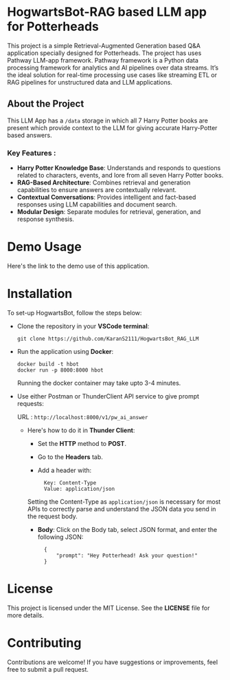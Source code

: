 
# HogwartsBot-RAG based LLM app for Potterheads
This project is a simple Retrieval-Augmented Generation based Q&A application specially designed for Potterheads. The project has uses Pathway LLM-app framework.
Pathway framework is a Python data processing framework for analytics and AI pipelines over data streams. It’s the ideal solution for real-time processing use cases like streaming ETL or RAG pipelines for unstructured data and LLM applications. 
## About the Project 
This LLM App has a  `/data` storage in which all 7 Harry Potter books are present which provide context to the LLM for giving accurate Harry-Potter based answers.
### Key Features : 
- **Harry Potter Knowledge Base**: Understands and responds to questions related to characters, events, and lore from all seven Harry Potter books.
- **RAG-Based Architecture**: Combines retrieval and generation capabilities to ensure answers are contextually relevant.
- **Contextual Conversations**: Provides intelligent and fact-based responses using LLM capabilities and document search.
- **Modular Design**: Separate modules for retrieval, generation, and response synthesis.
# Demo Usage
Here's the link to the demo use of this application.
# Installation
To set-up HogwartsBot, follow the steps below:

- Clone the repository in your **VSCode terminal**:

    `git clone https://github.com/KaranS2111/HogwartsBot_RAG_LLM`

- Run the application using **Docker**:

    `docker build -t hbot`\
    `docker run -p 8000:8000 hbot`
    
    Running the docker container may take upto 3-4 minutes.
- Use either Postman or ThunderClient API service to give prompt requests:
 
    URL : `http://localhost:8000/v1/pw_ai_answer`
    
    - Here's how to do it in **Thunder Client**:

        - Set the **HTTP** method to **POST**.
        - Go to the **Headers** tab.
        - Add a header with:

                Key: Content-Type
                Value: application/json
        Setting the Content-Type as `application/json` is necessary for most APIs to correctly parse and understand the JSON data you send in the request body.

        - **Body**: Click on the Body tab, select JSON format, and enter the following JSON:

                {
                    "prompt": "Hey Potterhead! Ask your question!"
                }



# License
This project is licensed under the MIT License. See the **LICENSE** file for more details.

# Contributing
Contributions are welcome! If you have suggestions or improvements, feel free to submit a pull request.

